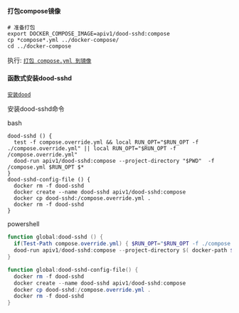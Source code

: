 #### 打包compose镜像

```shell
# 准备打包
export DOCKER_COMPOSE_IMAGE=apiv1/dood-sshd:compose
cp *compose*.yml ../docker-compose/
cd ../docker-compose
```

执行: [`打包 compose.yml 到镜像`](../docker-compose/README.md#打包配置到镜像-示例)

#### 函数式安装dood-sshd

[`安装dood`](../docker/README.md#dood)

安装dood-sshd命令

bash

```shell
dood-sshd () {
  test -f compose.override.yml && local RUN_OPT="$RUN_OPT -f ./compose.override.yml" || local RUN_OPT="$RUN_OPT -f /compose.override.yml"
  dood-run apiv1/dood-sshd:compose --project-directory "$PWD"  -f /compose.yml $RUN_OPT $*
}
dood-sshd-config-file () {
  docker rm -f dood-sshd
  docker create --name dood-sshd apiv1/dood-sshd:compose
  docker cp dood-sshd:/compose.override.yml .
  docker rm -f dood-sshd
}
```

powershell

```powershell
function global:dood-sshd () {
  if(Test-Path compose.override.yml) { $RUN_OPT="$RUN_OPT -f ./compose.override.yml" } else { $RUN_OPT="$RUN_OPT -f /compose.override.yml" }
  dood-run apiv1/dood-sshd:compose --project-directory $( docker-path $PWD.Path ) -f /compose.yml $RUN_OPT $($args -join ' ')
}

function global:dood-sshd-config-file() {
  docker rm -f dood-sshd
  docker create --name dood-sshd apiv1/dood-sshd:compose
  docker cp dood-sshd:/compose.override.yml .
  docker rm -f dood-sshd
}
```
